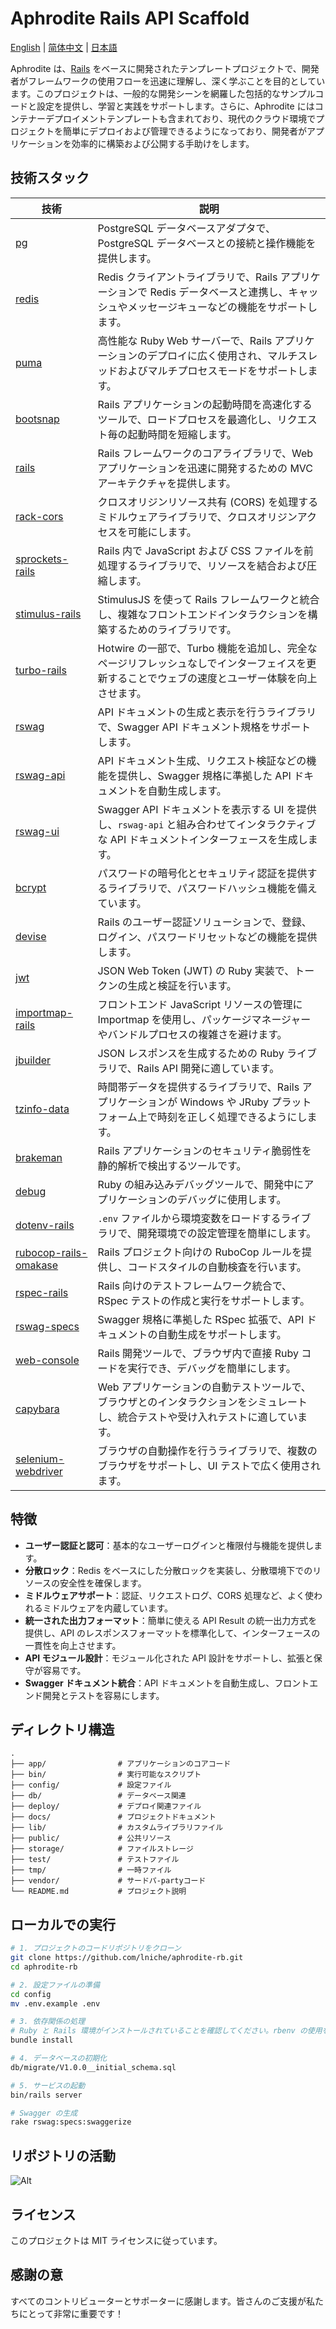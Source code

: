 # Aphrodite Rails API Scaffold

[English](README.md) | [简体中文](README-zh.md) | [日本語](README-ja)

Aphrodite は、[Rails](https://rubyonrails.org) をベースに開発されたテンプレートプロジェクトで、開発者がフレームワークの使用フローを迅速に理解し、深く学ぶことを目的としています。このプロジェクトは、一般的な開発シーンを網羅した包括的なサンプルコードと設定を提供し、学習と実践をサポートします。さらに、Aphrodite にはコンテナーデプロイメントテンプレートも含まれており、現代のクラウド環境でプロジェクトを簡単にデプロイおよび管理できるようになっており、開発者がアプリケーションを効率的に構築および公開する手助けをします。

## 技術スタック

| 技術                                                                     | 説明                                                                                                                                           |
| ------------------------------------------------------------------------ | ---------------------------------------------------------------------------------------------------------------------------------------------- |
| [pg](https://rubygems.org/gems/pg)                                       | PostgreSQL データベースアダプタで、PostgreSQL データベースとの接続と操作機能を提供します。                                                     |
| [redis](https://rubygems.org/gems/redis)                                 | Redis クライアントライブラリで、Rails アプリケーションで Redis データベースと連携し、キャッシュやメッセージキューなどの機能をサポートします。  |
| [puma](https://rubygems.org/gems/puma)                                   | 高性能な Ruby Web サーバーで、Rails アプリケーションのデプロイに広く使用され、マルチスレッドおよびマルチプロセスモードをサポートします。       |
| [bootsnap](https://rubygems.org/gems/bootsnap)                           | Rails アプリケーションの起動時間を高速化するツールで、ロードプロセスを最適化し、リクエスト毎の起動時間を短縮します。                           |
| [rails](https://rubygems.org/gems/rails)                                 | Rails フレームワークのコアライブラリで、Web アプリケーションを迅速に開発するための MVC アーキテクチャを提供します。                            |
| [rack-cors](https://rubygems.org/gems/rack-cors)                         | クロスオリジンリソース共有 (CORS) を処理するミドルウェアライブラリで、クロスオリジンアクセスを可能にします。                                   |
| [sprockets-rails](https://rubygems.org/gems/sprockets-rails)             | Rails 内で JavaScript および CSS ファイルを前処理するライブラリで、リソースを結合および圧縮します。                                            |
| [stimulus-rails](https://rubygems.org/gems/stimulus-rails)               | StimulusJS を使って Rails フレームワークと統合し、複雑なフロントエンドインタラクションを構築するためのライブラリです。                         |
| [turbo-rails](https://rubygems.org/gems/turbo-rails)                     | Hotwire の一部で、Turbo 機能を追加し、完全なページリフレッシュなしでインターフェイスを更新することでウェブの速度とユーザー体験を向上させます。 |
| [rswag](https://rubygems.org/gems/rswag)                                 | API ドキュメントの生成と表示を行うライブラリで、Swagger API ドキュメント規格をサポートします。                                                 |
| [rswag-api](https://rubygems.org/gems/rswag-api)                         | API ドキュメント生成、リクエスト検証などの機能を提供し、Swagger 規格に準拠した API ドキュメントを自動生成します。                              |
| [rswag-ui](https://rubygems.org/gems/rswag-ui)                           | Swagger API ドキュメントを表示する UI を提供し、`rswag-api` と組み合わせてインタラクティブな API ドキュメントインターフェースを生成します。    |
| [bcrypt](https://rubygems.org/gems/bcrypt)                               | パスワードの暗号化とセキュリティ認証を提供するライブラリで、パスワードハッシュ機能を備えています。                                             |
| [devise](https://rubygems.org/gems/devise)                               | Rails のユーザー認証ソリューションで、登録、ログイン、パスワードリセットなどの機能を提供します。                                               |
| [jwt](https://rubygems.org/gems/jwt)                                     | JSON Web Token (JWT) の Ruby 実装で、トークンの生成と検証を行います。                                                                          |
| [importmap-rails](https://rubygems.org/gems/importmap-rails)             | フロントエンド JavaScript リソースの管理に Importmap を使用し、パッケージマネージャーやバンドルプロセスの複雑さを避けます。                    |
| [jbuilder](https://rubygems.org/gems/jbuilder)                           | JSON レスポンスを生成するための Ruby ライブラリで、Rails API 開発に適しています。                                                              |
| [tzinfo-data](https://rubygems.org/gems/tzinfo-data)                     | 時間帯データを提供するライブラリで、Rails アプリケーションが Windows や JRuby プラットフォーム上で時刻を正しく処理できるようにします。         |
| [brakeman](https://rubygems.org/gems/brakeman)                           | Rails アプリケーションのセキュリティ脆弱性を静的解析で検出するツールです。                                                                     |
| [debug](https://rubygems.org/gems/debug)                                 | Ruby の組み込みデバッグツールで、開発中にアプリケーションのデバッグに使用します。                                                              |
| [dotenv-rails](https://rubygems.org/gems/dotenv-rails)                   | `.env` ファイルから環境変数をロードするライブラリで、開発環境での設定管理を簡単にします。                                                      |
| [rubocop-rails-omakase](https://rubygems.org/gems/rubocop-rails-omakase) | Rails プロジェクト向けの RuboCop ルールを提供し、コードスタイルの自動検査を行います。                                                          |
| [rspec-rails](https://rubygems.org/gems/rspec-rails)                     | Rails 向けのテストフレームワーク統合で、RSpec テストの作成と実行をサポートします。                                                             |
| [rswag-specs](https://rubygems.org/gems/rswag-specs)                     | Swagger 規格に準拠した RSpec 拡張で、API ドキュメントの自動生成をサポートします。                                                              |
| [web-console](https://rubygems.org/gems/web-console)                     | Rails 開発ツールで、ブラウザ内で直接 Ruby コードを実行でき、デバッグを簡単にします。                                                           |
| [capybara](https://rubygems.org/gems/capybara)                           | Web アプリケーションの自動テストツールで、ブラウザとのインタラクションをシミュレートし、統合テストや受け入れテストに適しています。             |
| [selenium-webdriver](https://rubygems.org/gems/selenium-webdriver)       | ブラウザの自動操作を行うライブラリで、複数のブラウザをサポートし、UI テストで広く使用されます。                                                |

## 特徴

- **ユーザー認証と認可**：基本的なユーザーログインと権限付与機能を提供します。
- **分散ロック**：Redis をベースにした分散ロックを実装し、分散環境下でのリソースの安全性を確保します。
- **ミドルウェアサポート**：認証、リクエストログ、CORS 処理など、よく使われるミドルウェアを内蔵しています。
- **統一された出力フォーマット**：簡単に使える API Result の統一出力方式を提供し、API のレスポンスフォーマットを標準化して、インターフェースの一貫性を向上させます。
- **API モジュール設計**：モジュール化された API 設計をサポートし、拡張と保守が容易です。
- **Swagger ドキュメント統合**：API ドキュメントを自動生成し、フロントエンド開発とテストを容易にします。

## ディレクトリ構造

```
.
├── app/                # アプリケーションのコアコード
├── bin/                # 実行可能なスクリプト
├── config/             # 設定ファイル
├── db/                 # データベース関連
├── deploy/             # デプロイ関連ファイル
├── docs/               # プロジェクトドキュメント
├── lib/                # カスタムライブラリファイル
├── public/             # 公共リソース
├── storage/            # ファイルストレージ
├── test/               # テストファイル
├── tmp/                # 一時ファイル
├── vendor/             # サードパ-partyコード
└── README.md           # プロジェクト説明
```

## ローカルでの実行

```bash
# 1. プロジェクトのコードリポジトリをクローン
git clone https://github.com/lniche/aphrodite-rb.git
cd aphrodite-rb

# 2. 設定ファイルの準備
cd config
mv .env.example .env

# 3. 依存関係の処理
# Ruby と Rails 環境がインストールされていることを確認してください。rbenv の使用を推奨します
bundle install

# 4. データベースの初期化
db/migrate/V1.0.0__initial_schema.sql

# 5. サービスの起動
bin/rails server

# Swagger の生成
rake rswag:specs:swaggerize
```

## リポジトリの活動

![Alt](https://repobeats.axiom.co/api/embed/92f87152abeaf234940e0a4979ac2644ab05a54f.svg "Repobeats analytics image")

## ライセンス

このプロジェクトは MIT ライセンスに従っています。

## 感謝の意

すべてのコントリビューターとサポーターに感謝します。皆さんのご支援が私たちにとって非常に重要です！
